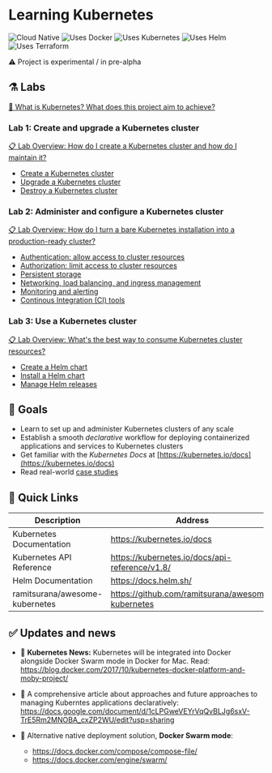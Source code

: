 # Learning Kubernetes

![Cloud Native](https://img.shields.io/badge/cloud-native-81bfe8.svg)
![Uses Docker](https://img.shields.io/badge/uses-docker-50a3cf.svg)
![Uses Kubernetes](https://img.shields.io/badge/uses-kubernetes-3176e1.svg)
![Uses Helm](https://img.shields.io/badge/uses-helm-10a3eb.svg)
![Uses Terraform](https://img.shields.io/badge/uses-terraform-5956e3.svg)

⚠️ Project is experimental / in pre-alpha

## ⚗️ Labs

[📍 What is Kubernetes? What does this project aim to achieve?](/labs/intro.md)

### Lab 1: Create and upgrade a Kubernetes cluster

[📋 Lab Overview: How do I create a Kubernetes cluster and how do I maintain it?](/labs/lab1/)

- [Create a Kubernetes cluster](/labs/lab1/create-cluster.md)
- [Upgrade a Kubernetes cluster](/labs/lab1/upgrade-cluster.md)
- [Destroy a Kubernetes cluster](/labs/lab1/destroy-cluster.md)

### Lab 2: Administer and configure a Kubernetes cluster

[📋 Lab Overview: How do I turn a bare Kubernetes installation into a production-ready cluster?](/labs/lab2/)

- [Authentication: allow access to cluster resources](/labs/lab2/)
- [Authorization: limit access to cluster resources](/labs/lab2/)
- [Persistent storage](/labs/lab2/)
- [Networking, load balancing, and ingress management](/labs/lab2/)
- [Monitoring and alerting](/labs/lab2/)
- [Continous Integration (CI) tools](/labs/lab2/)

### Lab 3: Use a Kubernetes cluster

[📋 Lab Overview: What's the best way to consume Kubernetes cluster resources?](/labs/lab3/)

- [Create a Helm chart](/labs/lab3/)
- [Install a Helm chart](/labs/lab3/)
- [Manage Helm releases](/labs/lab3/)

## 📌 Goals

- Learn to set up and administer Kubernetes clusters of any scale
- Establish a smooth *declarative* workflow for deploying containerized applications and services to Kubernetes clusters
- Get familiar with the *Kubernetes Docs* at [https://kubernetes.io/docs](https://kubernetes.io/docs)
- Read real-world [case studies](https://github.com/ramitsurana/awesome-kubernetes#case-studies)

## 🔗 Quick Links

| Description | Address |
| --- | --- |
| Kubernetes Documentation | https://kubernetes.io/docs  |
| Kubernetes API Reference | https://kubernetes.io/docs/api-reference/v1.8/ |
| Helm Documentation | https://docs.helm.sh/ |
| ramitsurana/awesome-kubernetes | https://github.com/ramitsurana/awesome-kubernetes |


## ✅ Updates and news

- 🎉 **Kubernetes News:** Kubernetes will be integrated into Docker alongside Docker Swarm mode in Docker for Mac. Read: <https://blog.docker.com/2017/10/kubernetes-docker-platform-and-moby-project/>

- 📖 A comprehensive article about approaches and future approaches to managing Kuberntes applications declaratively: <https://docs.google.com/document/d/1cLPGweVEYrVqQvBLJg6sxV-TrE5Rm2MNOBA_cxZP2WU/edit?usp=sharing>

- 🐳 Alternative native deployment solution, **Docker Swarm mode**:
  * <https://docs.docker.com/compose/compose-file/>
  * <https://docs.docker.com/engine/swarm/>
